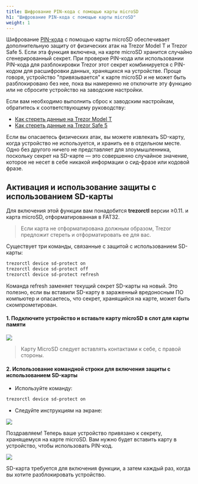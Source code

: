 ```yaml
---
title: Шифрование PIN-кода с помощью карты microSD
h1: "Шифрование PIN-кода с помощью карты microSD"
weight: 1
---
```


Шифрование [PIN-кода](https://trezor.io/learn/a/pin-protection-on-trezor-devices) с помощью карты microSD обеспечивает дополнительную защиту от физических атак на Trezor Model T и Trezor Safe 5. Если эта функция включена, на карте microSD хранится случайно сгенерированный секрет. При проверке PIN-кода или использовании PIN-кода для разблокировки Trezor этот секрет комбинируется с PIN-кодом для расшифровки данных, хранящихся на устройстве. Проще говоря, устройство "привязывается" к карте microSD и не может быть разблокировано без нее, пока вы намеренно не отключите эту функцию или не сбросите устройство на заводские настройки.
  
Если вам необходимо выполнить сброс к заводским настройкам, обратитесь к соответствующему руководству:

- [Как стереть данные на Trezor Model T](https://trezor.io/learn/a/how-to-wipe-your-model-t)
- [Как стереть данные на Trezor Safe 5](https://trezor.io/learn/a/how-to-wipe-your-trezor-safe-5)

  
Если вы опасаетесь физических атак, вы можете извлекать SD-карту, когда устройство не используется, и хранить ее в отдельном месте. Одно без другого ничего не представляет для злоумышленника, поскольку секрет на SD-карте — это совершенно случайное значение, которое не несет в себе никакой информации о сид-фразе или кодовой фразе.
 

## Активация и использование защиты с использованием SD-карты

Для включения этой функции вам понадобится **trezorctl** версии ≥0.11. и карта microSD, отформатированная в FAT32.

> Если карта не отформатирована должным образом, Trezor предложит стереть и отформатировать ее для вас.

Существует три команды, связанные с защитой с использованием SD-карты:

```bash
trezorctl device sd-protect on
trezorctl device sd-protect off
trezorctl device sd-protect refresh 
```

Команда refresh заменяет текущий секрет SD-карты на новый. Это полезно, если вы вставили SD-карту в зараженный вредоносным ПО компьютер и опасаетесь, что секрет, хранящийся на карте, может быть скомпрометирован.

#### 1. Подключите устройство и вставьте карту microSD в слот для карты памяти

![](/img/trezor/encrypt-pin-1.webp)

> Карту MicroSD следует вставлять контактами к себе, с правой стороны.

#### 2. Использование командной строки для включения защиты с использованием SD-карты

- Используйте команду:

```bash
trezorctl device sd-protect on
```

- Следуйте инструкциям на экране:

![](/img/trezor/encrypt-pin-2.webp)

Поздравляем! Теперь ваше устройство привязано к секрету, хранящемуся на карте microSD. Вам нужно будет вставить карту в устройство, чтобы использовать PIN-код.

![](/img/trezor/encrypt-pin-3.webp)

SD-карта требуется для включения функции, а затем каждый раз, когда вы хотите разблокировать устройство.